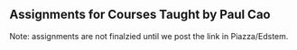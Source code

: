 ## Assignments for Courses Taught by Paul Cao

Note: assignments are not finalzied until we post the link in Piazza/Edstem.
